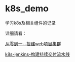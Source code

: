# k8s_demo
学习k8s及相关组件的记录

详细请看：

[从零到一--搭建web项目集群](https://kehaha-5.github.io/2024/08/16/%E4%BB%8E%E9%9B%B6%E5%88%B0%E4%B8%80--%E6%90%AD%E5%BB%BAweb%E9%A1%B9%E7%9B%AE%E9%9B%86%E7%BE%A4)

[k8s-jenkins-构建持续交付流水线](https://kehaha-5.github.io/2024/08/23/k8s-jenkins-%E6%9E%84%E5%BB%BA%E6%8C%81%E7%BB%AD%E4%BA%A4%E4%BB%98%E6%B5%81%E6%B0%B4%E7%BA%BF)
